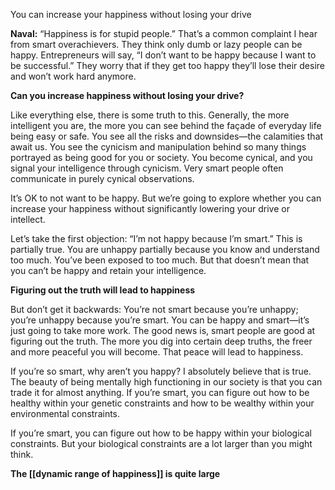 


You can increase your happiness without losing your drive

**Naval:** “Happiness is for stupid people.” That’s a common complaint I hear from smart overachievers. They think only dumb or lazy people can be happy. Entrepreneurs will say, “I don’t want to be happy because I want to be successful.” They worry that if they get too happy they’ll lose their desire and won’t work hard anymore.

**Can you increase happiness without losing your drive?**

Like everything else, there is some truth to this. Generally, the more intelligent you are, the more you can see behind the façade of everyday life being easy or safe. You see all the risks and downsides—the calamities that await us. You see the cynicism and manipulation behind so many things portrayed as being good for you or society. You become cynical, and you signal your intelligence through cynicism. Very smart people often communicate in purely cynical observations.

It’s OK to not want to be happy. But we’re going to explore whether you can increase your happiness without significantly lowering your drive or intellect.

Let’s take the first objection: “I’m not happy because I’m smart.” This is partially true. You are unhappy partially because you know and understand too much. You’ve been exposed to too much. But that doesn’t mean that you can’t be happy and retain your intelligence.

**Figuring out the truth will lead to happiness**

But don’t get it backwards: You’re not smart because you’re unhappy; you’re unhappy because you’re smart. You can be happy and smart—it’s just going to take more work. The good news is, smart people are good at figuring out the truth. The more you dig into certain deep truths, the freer and more peaceful you will become. That peace will lead to happiness.

If you’re so smart, why aren’t you happy? I absolutely believe that is true. The beauty of being mentally high functioning in our society is that you can trade it for almost anything. If you’re smart, you can figure out how to be healthy within your genetic constraints and how to be wealthy within your environmental constraints.

If you’re smart, you can figure out how to be happy within your biological constraints. But your biological constraints are a lot larger than you might think.

**The [[dynamic range of happiness]] is quite large**

